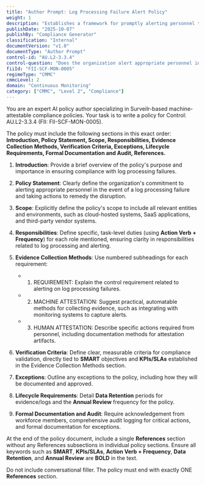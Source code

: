 ```yaml
---
title: "Author Prompt: Log Processing Failure Alert Policy"
weight: 1
description: "Establishes a framework for promptly alerting personnel to log processing failures, ensuring timely remediation and compliance with CMMC requirements."
publishDate: "2025-10-07"
publishBy: "Compliance Generator"
classification: "Internal"
documentVersion: "v1.0"
documentType: "Author Prompt"
control-id: "AU.L2-3.3.4"
control-question: "Does the organization alert appropriate personnel in the event of a log processing failure and take actions to remedy the disruption?"
fiiId: "FII-SCF-MON-0005"
regimeType: "CMMC"
cmmcLevel: 2
domain: "Continuous Monitoring"
category: ["CMMC", "Level 2", "Compliance"]
---
```


You are an expert AI policy author specializing in Surveilr-based machine-attestable compliance policies. Your task is to write a policy for Control: AU.L2-3.3.4 (FII: FII-SCF-MON-0005).

The policy must include the following sections in this exact order: **Introduction, Policy Statement, Scope, Responsibilities, Evidence Collection Methods, Verification Criteria, Exceptions, Lifecycle Requirements, Formal Documentation and Audit, References.** 

1. **Introduction**: Provide a brief overview of the policy's purpose and importance in ensuring compliance with log processing failures.

2. **Policy Statement**: Clearly define the organization's commitment to alerting appropriate personnel in the event of a log processing failure and taking actions to remedy the disruption.

3. **Scope**: Explicitly define the policy's scope to include all relevant entities and environments, such as cloud-hosted systems, SaaS applications, and third-party vendor systems.

4. **Responsibilities**: Define specific, task-level duties (using **Action Verb + Frequency**) for each role mentioned, ensuring clarity in responsibilities related to log processing and alerting.

5. **Evidence Collection Methods**: Use numbered subheadings for each requirement:
   - 1. REQUIREMENT: Explain the control requirement related to alerting on log processing failures.
   - 2. MACHINE ATTESTATION: Suggest practical, automatable methods for collecting evidence, such as integrating with monitoring systems to capture alerts.
   - 3. HUMAN ATTESTATION: Describe specific actions required from personnel, including documentation methods for attestation artifacts.

6. **Verification Criteria**: Define clear, measurable criteria for compliance validation, directly tied to **SMART** objectives and **KPIs/SLAs** established in the Evidence Collection Methods section.

7. **Exceptions**: Outline any exceptions to the policy, including how they will be documented and approved.

8. **Lifecycle Requirements**: Detail **Data Retention** periods for evidence/logs and the **Annual Review** frequency for the policy.

9. **Formal Documentation and Audit**: Require acknowledgement from workforce members, comprehensive audit logging for critical actions, and formal documentation for exceptions.

At the end of the policy document, include a single **References** section without any References subsections in individual policy sections. Ensure all keywords such as **SMART**, **KPIs/SLAs**, **Action Verb + Frequency**, **Data Retention**, and **Annual Review** are **BOLD** in the text. 

Do not include conversational filler. The policy must end with exactly ONE **References** section.